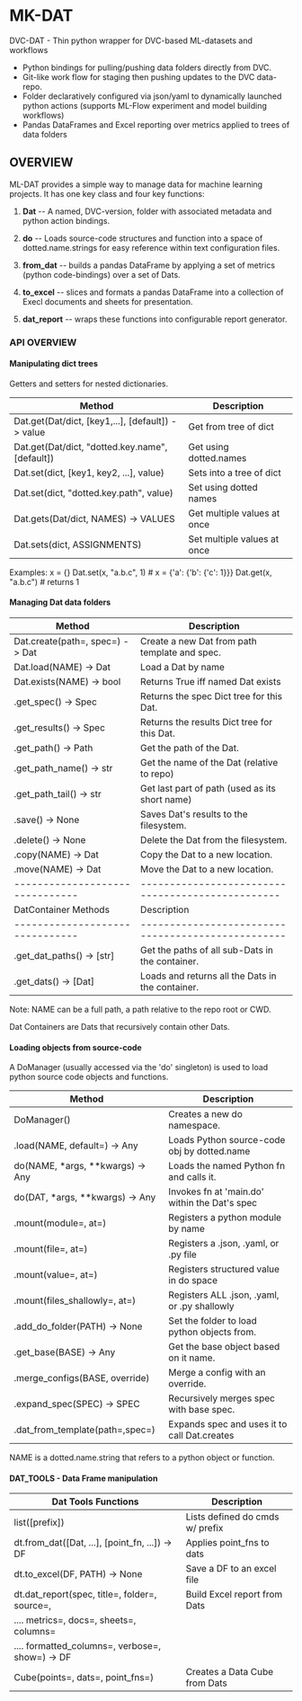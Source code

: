 # MK-DAT

DVC-DAT - Thin python wrapper for DVC-based ML-datasets and workflows
- Python bindings for pulling/pushing data folders directly from DVC.
- Git-like work flow for staging then pushing updates to the DVC data-repo.
- Folder declaratively configured via json/yaml to dynamically launched python actions
  (supports ML-Flow experiment and model building workflows)
- Pandas DataFrames and Excel reporting over metrics applied to trees of data folders



## OVERVIEW

ML-DAT provides a simple way to manage data for machine learning projects.
It has one key class and four key functions:

1. **Dat** -- A named, DVC-version, folder with associated metadata and 
    python action bindings.

2. **do** -- Loads source-code structures and function into a space of 
   dotted.name.strings for easy reference within text configuration files.

3. **from_dat** -- builds a pandas DataFrame by applying a set of 
   metrics (python code-bindings) over a set of Dats.

4. **to_excel** -- slices and formats a pandas DataFrame into a collection 
   of Execl documents and sheets for presentation.
   
5. **dat_report** -- wraps these functions into configurable report 
   generator.


### API OVERVIEW

#### Manipulating dict trees

Getters and setters for nested dictionaries.

| Method                                            | Description                 |
|---------------------------------------------------|-----------------------------|
| Dat.get(Dat/dict, [key1,...], [default]) -> value | Get from tree of dict       |
| Dat.get(Dat/dict, "dotted.key.name", [default])   | Get using dotted.names      |
| Dat.set(dict, [key1, key2, ...], value)           | Sets into a tree of dict    |
| Dat.set(dict, "dotted.key.path", value)           | Set using dotted names      |
| Dat.gets(Dat/dict, NAMES) -> VALUES               | Get multiple values at once |
| Dat.sets(dict, ASSIGNMENTS)                       | Set multiple values at once |


Examples:
x = {}
Dat.set(x, "a.b.c", 1)  # x = {'a': {'b': {'c': 1}}}
Dat.get(x, "a.b.c")     # returns 1


#### Managing Dat data folders

| Method                          | Description                                       |
|---------------------------------|---------------------------------------------------|
| Dat.create(path=, spec=) -> Dat | Create a new Dat from path template and spec.     |
| Dat.load(NAME) -> Dat           | Load a Dat by name                                |
| Dat.exists(NAME) -> bool        | Returns True iff named Dat exists                 |
| .get_spec() -> Spec             | Returns the spec Dict tree for this Dat.          |
| .get_results() -> Spec          | Returns the results Dict tree for this Dat.       |
| .get_path() -> Path             | Get the path of the Dat.                          |
| .get_path_name() -> str         | Get the name of the Dat (relative to repo)        |
| .get_path_tail() -> str         | Get last part of path (used as its short name)    |
| .save() -> None                 | Saves Dat's results to the filesystem.            |
| .delete() -> None               | Delete the Dat from the filesystem.               |
| .copy(NAME) -> Dat              | Copy the Dat to a new location.                   |
| .move(NAME) -> Dat              | Move the Dat to a new location.                   |
| ------------------------------- | ------------------------------------------------- |
| DatContainer Methods            | Description                                      |
| ------------------------------- |--------------------------------------------------|
| .get_dat_paths() -> [str]       | Get the paths of all sub-Dats in the container.  |
| .get_dats() -> [Dat]            | Loads and returns all the Dats in the container. |

Note: NAME can be a full path, a path relative to the repo root or CWD.


Dat Containers are Dats that recursively contain other Dats.


#### Loading objects from source-code

A DoManager (usually accessed via the 'do' singleton) is used to load python 
source code objects and functions.

| Method                           | Description                                   |
|----------------------------------|-----------------------------------------------|
| DoManager()                      | Creates a new do namespace.                   |
| .load(NAME, default=) -> Any     | Loads Python source-code obj by dotted.name   |
| do(NAME, *args, **kwargs) -> Any | Loads the named Python fn and calls it.       |
| do(DAT, *args, **kwargs) -> Any  | Invokes fn at 'main.do' within the Dat's spec |
| .mount(module=, at=)             | Registers a python module by name             |
| .mount(file=, at=)               | Registers a .json, .yaml, or .py file         |
| .mount(value=, at=)              | Registers structured value in do space        |
| .mount(files_shallowly=, at=)    | Registers ALL .json, .yaml, or .py shallowly  | 
| .add_do_folder(PATH) -> None     | Set the folder to load python objects from.   |
| .get_base(BASE) -> Any           | Get the base object based on it name.         |
| .merge_configs(BASE, override)   | Merge a config with an override.              |
| .expand_spec(SPEC) -> SPEC       | Recursively merges spec with base spec.       |
| .dat_from_template(path=,spec=)  | Expands spec and uses it to call Dat.creates  |

NAME is a dotted.name.string that refers to a python object or function.

#### DAT_TOOLS - Data Frame manipulation

| Dat Tools Functions                              | Description                     |
|--------------------------------------------------|---------------------------------|
| list([prefix])                                   | Lists defined do cmds w/ prefix |
| dt.from_dat([Dat, ...], [point_fn, ...]) -> DF   | Applies point_fns to dats       |
| dt.to_excel(DF, PATH) -> None                    | Save a DF to an excel file      |
| dt.dat_report(spec, title=, folder=, source=,    | Build Excel report from Dats    |
| ....  metrics=, docs=, sheets=, columns=         |                                 |
| ....  formatted_columns=, verbose=, show=) -> DF |                                 |
| Cube(points=, dats=, point_fns=)                 | Creates a Data Cube from Dats   |


    

